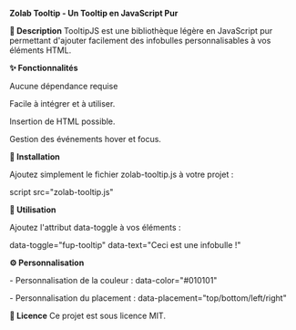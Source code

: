 <b>Zolab Tooltip - Un Tooltip en JavaScript Pur</b>

<b>📌 Description</b>
TooltipJS est une bibliothèque légère en JavaScript pur permettant d'ajouter facilement des infobulles personnalisables à vos éléments HTML.

<b>✨ Fonctionnalités</b>
<p>Aucune dépendance requise</p>
<p>Facile à intégrer et à utiliser.</p>
<p>Insertion de HTML possible.</p>
<p>Gestion des événements hover et focus.</p>

<b>🚀 Installation</b>
<p>Ajoutez simplement le fichier zolab-tooltip.js à votre projet :</p>
<p>script src="zolab-tooltip.js"</p>


<b>🎯 Utilisation</b>
<p>Ajoutez l'attribut data-toggle à vos éléments :</p>
<p>data-toggle="fup-tooltip" data-text="Ceci est une infobulle !"</p>


<b>⚙️ Personnalisation</b>
<p>- Personnalisation de la couleur : data-color="#010101"</p>
<p>- Personnalisation du placement : data-placement="top/bottom/left/right"</p>


<b>📜 Licence</b>
Ce projet est sous licence MIT.
